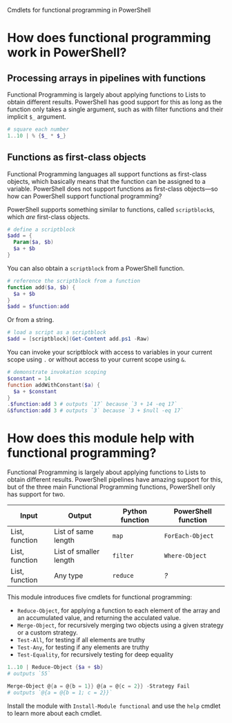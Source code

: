 
Cmdlets for functional programming in PowerShell

# How does functional programming work in PowerShell?

## Processing arrays in pipelines with functions
Functional Programming is largely about applying functions to Lists to obtain different results.  PowerShell has good support for this as long as the function only takes a single argument, such as with filter functions and their implicit `$_` argument.

```PowerShell
# square each number
1..10 | % {$_ * $_}
```

## Functions as first-class objects
Functional Programming languages all support functions as first-class objects, which basically means that the function can be assigned to a variable.  PowerShell does not support functions as first-class objects—so how can PowerShell support functional programming?

PowerShell supports something similar to functions, called  `scriptblock`s, which *are* first-class objects.

```PowerShell
# define a scriptblock
$add = {
  Param($a, $b)
  $a + $b
}
```

You can also obtain a `scriptblock` from a PowerShell function.

```PowerShell
# reference the scriptblock from a function
function add($a, $b) {
  $a + $b
}
$add = $function:add
```

Or from a string.
```PowerShell
# load a script as a scriptblock
$add = [scriptblock](Get-Content add.ps1 -Raw)
```

You can invoke your scriptblock with access to variables in your current scope using `.` or without access to your current scope using `&`.

```PowerShell
# demonstrate invokation scoping
$constant = 14
function addWithConstant($a) {
  $a + $constant
}
.$function:add 3 # outputs `17` because `3 + 14 -eq 17`
&$function:add 3 # outputs `3` because `3 + $null -eq 17`
```

# How does this module help with functional programming?

Functional Programming is largely about applying functions to Lists to obtain different results.  PowerShell pipelines have amazing support for this, but of the three main Functional Programming functions, PowerShell only has support for two.

| Input | Output | Python function | PowerShell function |
|-|-|-|-|
| List, function | List of same length | `map` | `ForEach-Object` |
| List, function | List of smaller length | `filter` | `Where-Object` |
| List, function | Any type | `reduce` | *?* |

This module introduces five cmdlets for functional programming:
* `Reduce-Object`, for applying a function to each element of the array and an accumulated value, and returning the acculated value.
* `Merge-Object`, for recursively merging two objects using a given strategy or a custom strategy.
* `Test-All`, for testing if all elements are truthy
* `Test-Any`, for testing if any elements are truthy
* `Test-Equality`, for recursively testing for deep equality

```PowerShell
1..10 | Reduce-Object {$a + $b}
# outputs `55`

Merge-Object @{a = @{b = 1}} @{a = @{c = 2}} -Strategy Fail
# outputs `@{a = @{b = 1; c = 2}}`
```

Install the module with `Install-Module functional` and use the `help` cmdlet to learn more about each cmdlet.
